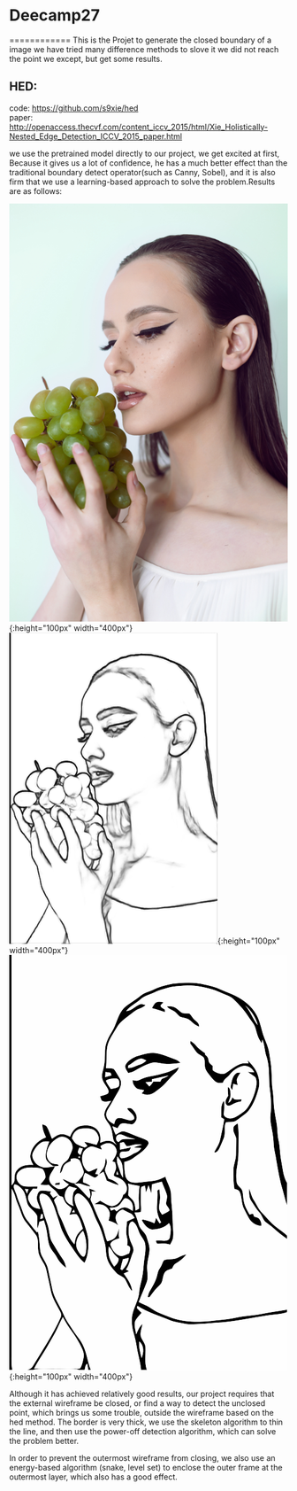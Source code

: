 # Deecamp27
============
This is the Projet to generate the closed boundary of a image
      we have tried many difference methods to slove it
            we did not reach the point we except, but get some results.
            

HED:
------------
code:  https://github.com/s9xie/hed <br>
paper:  http://openaccess.thecvf.com/content_iccv_2015/html/Xie_Holistically-Nested_Edge_Detection_ICCV_2015_paper.html
     


we use the pretrained model directly to our project, we get excited at first, Because it gives us a lot of confidence, he has a much better effect than the traditional boundary detect operator(such as Canny, Sobel), and it is also firm that we use a learning-based approach to solve the problem.Results are as follows:


![Original image](https://github.com/USTCzzl/Deecamp27/blob/master/image/original/girl_origin.jpg){:height="100px" width="400px"}
![Edge image](https://github.com/USTCzzl/Deecamp27/blob/master/image/sketch/final.png){:height="100px" width="400px"}
![vector image](https://github.com/USTCzzl/Deecamp27/blob/master/image/vector/final_2.png){:height="100px" width="400px"}


Although it has achieved relatively good results, our project requires that the external wireframe be closed, or find a way to detect the unclosed point, which brings us some trouble, outside the wireframe based on the hed method. The border is very thick, we use the skeleton algorithm to thin the line, and then use the power-off detection algorithm, which can solve the problem better.



In order to prevent the outermost wireframe from closing, we also use an energy-based algorithm (snake, level set) to enclose the outer frame at the outermost layer, which also has a good effect.
